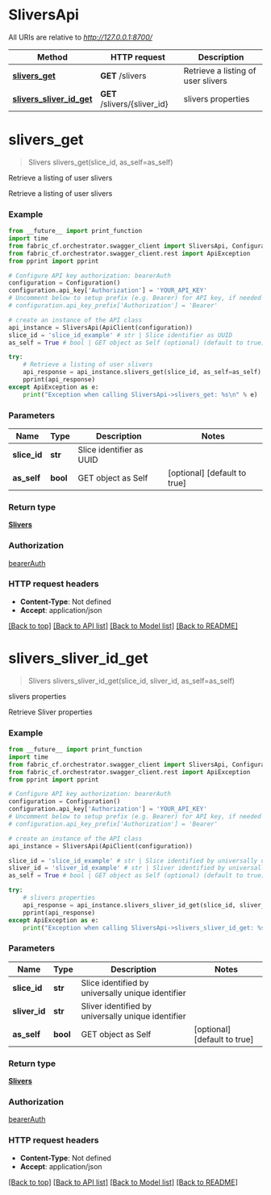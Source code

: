 # SliversApi

All URIs are relative to *http://127.0.0.1:8700/*

Method | HTTP request | Description
------------- | ------------- | -------------
[**slivers_get**](SliversApi.md#slivers_get) | **GET** /slivers | Retrieve a listing of user slivers
[**slivers_sliver_id_get**](SliversApi.md#slivers_sliver_id_get) | **GET** /slivers/{sliver_id} | slivers properties

# **slivers_get**
> Slivers slivers_get(slice_id, as_self=as_self)

Retrieve a listing of user slivers

Retrieve a listing of user slivers

### Example
```python
from __future__ import print_function
import time
from fabric_cf.orchestrator.swagger_client import SliversApi, Configuration, ApiClient
from fabric_cf.orchestrator.swagger_client.rest import ApiException
from pprint import pprint

# Configure API key authorization: bearerAuth
configuration = Configuration()
configuration.api_key['Authorization'] = 'YOUR_API_KEY'
# Uncomment below to setup prefix (e.g. Bearer) for API key, if needed
# configuration.api_key_prefix['Authorization'] = 'Bearer'

# create an instance of the API class
api_instance = SliversApi(ApiClient(configuration))
slice_id = 'slice_id_example' # str | Slice identifier as UUID
as_self = True # bool | GET object as Self (optional) (default to true)

try:
    # Retrieve a listing of user slivers
    api_response = api_instance.slivers_get(slice_id, as_self=as_self)
    pprint(api_response)
except ApiException as e:
    print("Exception when calling SliversApi->slivers_get: %s\n" % e)
```

### Parameters

Name | Type | Description  | Notes
------------- | ------------- | ------------- | -------------
 **slice_id** | **str**| Slice identifier as UUID | 
 **as_self** | **bool**| GET object as Self | [optional] [default to true]

### Return type

[**Slivers**](Slivers.md)

### Authorization

[bearerAuth](../README.md#bearerAuth)

### HTTP request headers

 - **Content-Type**: Not defined
 - **Accept**: application/json

[[Back to top]](#) [[Back to API list]](../README.md#documentation-for-api-endpoints) [[Back to Model list]](../README.md#documentation-for-models) [[Back to README]](../README.md)

# **slivers_sliver_id_get**
> Slivers slivers_sliver_id_get(slice_id, sliver_id, as_self=as_self)

slivers properties

Retrieve Sliver properties

### Example
```python
from __future__ import print_function
import time
from fabric_cf.orchestrator.swagger_client import SliversApi, Configuration, ApiClient
from fabric_cf.orchestrator.swagger_client.rest import ApiException
from pprint import pprint

# Configure API key authorization: bearerAuth
configuration = Configuration()
configuration.api_key['Authorization'] = 'YOUR_API_KEY'
# Uncomment below to setup prefix (e.g. Bearer) for API key, if needed
# configuration.api_key_prefix['Authorization'] = 'Bearer'

# create an instance of the API class
api_instance = SliversApi(ApiClient(configuration))

slice_id = 'slice_id_example' # str | Slice identified by universally unique identifier
sliver_id = 'sliver_id_example' # str | Sliver identified by universally unique identifier
as_self = True # bool | GET object as Self (optional) (default to true)

try:
    # slivers properties
    api_response = api_instance.slivers_sliver_id_get(slice_id, sliver_id, as_self=as_self)
    pprint(api_response)
except ApiException as e:
    print("Exception when calling SliversApi->slivers_sliver_id_get: %s\n" % e)
```

### Parameters

Name | Type | Description  | Notes
------------- | ------------- | ------------- | -------------
 **slice_id** | **str**| Slice identified by universally unique identifier | 
 **sliver_id** | **str**| Sliver identified by universally unique identifier | 
 **as_self** | **bool**| GET object as Self | [optional] [default to true]

### Return type

[**Slivers**](Slivers.md)

### Authorization

[bearerAuth](../README.md#bearerAuth)

### HTTP request headers

 - **Content-Type**: Not defined
 - **Accept**: application/json

[[Back to top]](#) [[Back to API list]](../README.md#documentation-for-api-endpoints) [[Back to Model list]](../README.md#documentation-for-models) [[Back to README]](../README.md)


